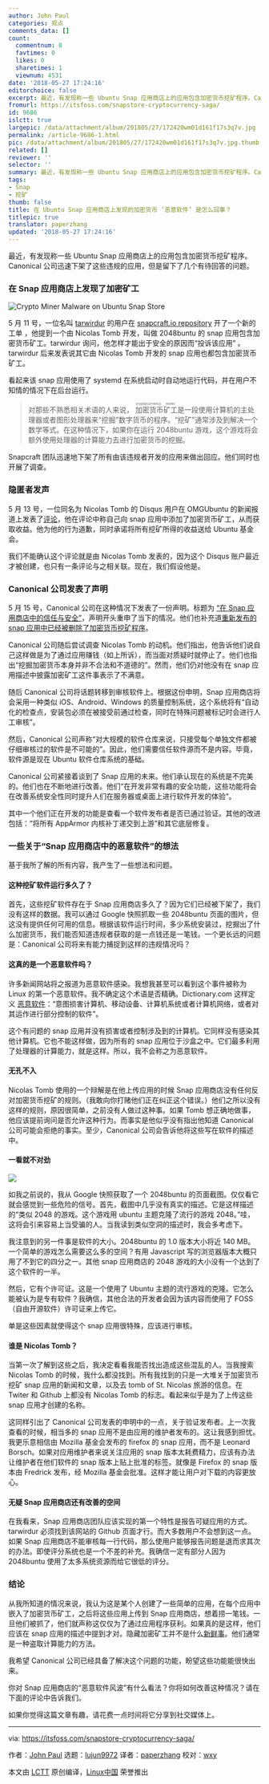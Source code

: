 ```yaml
---
author: John Paul
categories: 观点
comments_data: []
count:
  commentnum: 0
  favtimes: 0
  likes: 0
  sharetimes: 1
  viewnum: 4531
date: '2018-05-27 17:24:16'
editorchoice: false
excerpt: 最近，有发现称一些 Ubuntu Snap 应用商店上的应用包含加密货币挖矿程序。Canonical 公司迅速下架了这些违规的应用，但是留下了几个有待回答的问题。
fromurl: https://itsfoss.com/snapstore-cryptocurrency-saga/
id: 9686
islctt: true
largepic: /data/attachment/album/201805/27/172420wm01d161f17s3q7v.jpg
permalink: /article-9686-1.html
pic: /data/attachment/album/201805/27/172420wm01d161f17s3q7v.jpg.thumb.jpg
related: []
reviewer: ''
selector: ''
summary: 最近，有发现称一些 Ubuntu Snap 应用商店上的应用包含加密货币挖矿程序。Canonical 公司迅速下架了这些违规的应用，但是留下了几个有待回答的问题。
tags:
- Snap
- 挖矿
thumb: false
title: 在 Ubuntu Snap 应用商店上发现的加密货币 ‘恶意软件’ 是怎么回事？
titlepic: true
translator: paperzhang
updated: '2018-05-27 17:24:16'
---
```


最近，有发现称一些 Ubuntu Snap 应用商店上的应用包含加密货币挖矿程序。Canonical 公司迅速下架了这些违规的应用，但是留下了几个有待回答的问题。


### 在 Snap 应用商店上发现了加密矿工


![Crypto Miner Malware on Ubuntu Snap Store](/data/attachment/album/201805/27/172420wm01d161f17s3q7v.jpg)


5 月 11 号，一位名叫 [tarwirdur](https://github.com/tarwirdur) 的用户在 [snapcraft.io repository](https://github.com/canonical-websites/snapcraft.io/issues/651) 开了一个新的工单 ，他提到一个由 Nicolas Tomb 开发，叫做 2048buntu 的 snap 应用包含加密货币矿工。tarwirdur 询问，他怎样才能出于安全的原因而“投诉该应用” 。tarwirdur 后来发表说其它由 Nicolas Tomb 开发的 snap 应用也都包含加密货币矿工。


看起来该 snap 应用使用了 systemd 在系统启动时自动地运行代码，并在用户不知情的情况下在后台运行。



> 
> 对那些不熟悉相关术语的人来说，<ruby> 加密货币 <rt>  cryptocurrency </rt></ruby><ruby> 矿工 <rt>  miner </rt></ruby>是一段使用计算机的主处理器或者图形处理器来“挖掘”数字货币的程序。“挖矿”通常涉及到解决一个数学等式。在这种情况下，如果你在运行 2048buntu 游戏，这个游戏将会额外使用处理器的计算能力去进行加密货币的挖掘。
> 
> 
> 


Snapcraft 团队迅速地下架了所有由该违规者开发的应用来做出回应。他们同时也开展了调查。


### 隐匿者发声


5 月 13 号，一位同名为 Nicolas Tomb 的 Disqus 用户在 OMGUbuntu 的新闻报道上发表了[评论](https://disqus.com/home/discussion/omgubuntu/malware_found_on_the_ubuntu_snap_store/#comment-3899153046)，他在评论中称自己向 snap 应用中添加了加密货币矿工，从而获取收益。他为他的行为道歉，同时承诺将所有挖矿所得的收益送给 Ubuntu 基金会。


我们不能确认这个评论就是由 Nicolas Tomb 发表的，因为这个 Disqus 账户最近才被创建，也只有一条评论与之相关联。现在，我们假设他是。


### Canonical 公司发表了声明


5 月 15 号，Canonical 公司在这种情况下发表了一份声明。标题为 [“在 Snap 应用商店中的信任与安全”](https://blog.ubuntu.com/2018/05/15/trust-and-security-in-the-snap-store)，声明开头重申了当下的情况。他们也补充道[重新发布的 snap 应用中已经被删除了加密货币挖矿程序](https://forum.snapcraft.io/t/action-against-snap-store-malware/5417/8)。


Canonical 公司随后尝试调查 Nicolas Tomb 的动机。他们指出，他告诉他们说自己这样做是为了通过应用赚钱（如上所诉），而当面对质疑时就停止了。他们也指出“挖掘加密货币本身并非不合法和不道德的”。然而，他们仍对他没有在 snap 应用描述中披露加密矿工这件事表示了不满意。


随后 Canonical 公司将话题转移到审核软件上。根据这份申明，Snap 应用商店将会采用一种类似 iOS、Android、Windows 的质量控制系统，这个系统将有“自动化的检查点，安装包必须在被接受前通过检查，同时在特殊问题被标记时会进行人工审核”。


然后，Canonical 公司声称“对大规模的软件仓库来说，只接受每个单独文件都被仔细审核过的软件是不可能的”。因此，他们需要信任软件源而不是内容。毕竟，软件源是现在 Ubuntu 软件仓库系统的基础。


Canonical 公司紧接着谈到了 Snap 应用的未来。他们承认现在的系统是不完美的。他们也在不断地进行改善。他们“在开发非常有趣的安全功能，这些功能将会在改善系统安全性同时提升人们在服务器或桌面上进行软件开发的体验”。


其中一个他们正在开发的功能是查看一个软件发布者是否已通过验证。其他的改进包括：“将所有 AppArmor 内核补丁递交到上游”和其它底层修复。


### 一些关于“Snap 应用商店中的恶意软件”的想法


基于我所了解的所有内容，我产生了一些想法和问题。


#### 这种挖矿软件运行多久了？


首先，这些挖矿软件存在于 Snap 应用商店多久了？因为它们已经被下架了，我们没有这样的数据。我可以通过 Google 快照抓取一些 2048buntu 页面的图片，但这没有提供任何可用的信息。根据该软件运行时间，多少系统安装过，挖掘出了什么加密货币，我们能否知道违规者获取的是一点钱还是一笔钱。一个更长远的问题是：Canonical 公司将来有能力捕捉到这样的违规情况吗？


#### 这真的是一个恶意软件吗？


许多新闻网站将之报道为恶意软件感染。我想我甚至可以看到这个事件被称为 Linux 的第一个恶意软件。我不确定这个术语是否精确。Dictionary.com 这样定义 [恶意软件](http://www.dictionary.com/browse/malware?s=t)：“意图损害计算机、移动设备、计算机系统或者计算机网络，或者对其运作进行部分控制的软件”。


这个有问题的 snap 应用并没有损害或者控制涉及到的计算机。它同样没有感染其他计算机。它也不能这样做，因为所有的 snap 应用位于沙盒之中。它们最多利用了处理器的计算能力，就是这样。所以，我不会称之为恶意软件。


#### 无孔不入


Nicolas Tomb 使用的一个辩解是在他上传应用的时候 Snap 应用商店没有任何反对加密货币挖矿的规则。（我敢向你打赌他们正在纠正这个错误。）他们之所以没有这样的规则，原因很简单，之前没有人做过这种事。如果 Tomb 想正确地做事，他应该提前询问是否允许这种行为。而事实是他似乎没有指出他知道 Canonical 公司可能会拒绝的事实。至少，Canonical 公司会告诉他将这些写在软件的描述中。


#### 一看就不对劲


![](/data/attachment/album/201805/27/172421oxxxs7kw2q2v44wm.png)


如我之前说的，我从 Google 快照获取了一个 2048buntu 的页面截图。仅仅看它就会感觉到一些危险的信号。首先，截图中几乎没有真实的描述。它是这样描述的“类似 2048 的游戏。这个游戏用 ubuntu 主题克隆了流行的游戏 2048。”哇，这将会引来容易上当受骗的人。当我读到类似空洞的描述时，我会多考虑下。


我注意到的另一件事是软件的大小。2048buntu 的 1.0 版本大小将近 140 MB。一个简单的游戏怎么需要这么多的空间？有用 Javascript 写的浏览器版本大概只用了不到它的四分之一。其他 snap 应用商店的 2048 游戏的大小没有一个达到了这个软件的一半。


然后，它有个许可证。这是一个使用了 Ubuntu 主题的流行游戏的克隆。它怎么能被认为是专有软件？我确信，其他合法的开发者会因为该内容而使用了 FOSS （自由开源软件）许可证来上传它。


单是这些因素就使得这个 snap 应用很特殊，应该进行审核。


#### 谁是 Nicolas Tomb？


当第一次了解到这些之后，我决定看看我能否找出造成这些混乱的人。当我搜索 Nicolas Tomb 的时候，我什么都没找到。所有我找到的只是一大堆关于加密货币挖矿 snap 应用的新闻和文章，以及去 tomb of St. Nicolas 旅游的信息。在 Twiter 和 Github 上都没有 Nicolas Tomb 的标志。看起来似乎是为了上传这些 snap 应用才创建的名称。


这同样引出了 Canonical 公司发表的申明中的一点，关于验证发布者。上一次我查看的时候，相当多的 snap 应用不是由应用的维护者发布的。这让我感到担忧。我更乐意相信由 Mozilla 基金会发布的 firefox 的 snap 应用，而不是 Leonard Borsch。如果对应用维护者来说关注应用的 snap 版本太耗费精力，应该有办法让维护者在他们软件的 snap 版本上贴上批准的标签。就像是 Firefox 的 snap 版本由 Fredrick 发布，经 Mozilla 基金会批准。这样才能让用户对下载的内容更放心。


#### 无疑 Snap 应用商店还有改善的空间


在我看来，Snap 应用商店团队应该实现的第一个特性是报告可疑应用的方式。tarwirdur 必须找到该网站的 Github 页面才行。而大多数用户不会想到这一点。如果 Snap 应用商店不能审核每一行代码，那么使用户能够报告问题是退而求其次的办法。即使评分系统也是一个不差的补充。我确信一定有部分人因为 2048buntu 使用了太多系统资源而给它很低的评分。


### 结论


从我所知道的情况来说，我认为这是某个人创建了一些简单的应用，在每个应用中嵌入了加密货币矿工，之后将这些应用上传到 Snap 应用商店，想着捞一笔钱。一旦他们被抓了，他们就声称这仅仅为了通过应用程序获利。如果真的是这样，他们应该在 snap 应用的描述中提到才对。隐藏加密矿工并不是什么[新鲜事](https://krebsonsecurity.com/2018/03/who-and-what-is-coinhive/)。他们通常是一种盗取计算能力的方法。


我希望 Canonical 公司已经具备了解决这个问题的功能，盼望这些功能能很快出来。


你对 Snap 应用商店的“恶意软件风波”有什么看法？你将如何改善这种情况？请在下面的评论中告诉我们。


如果你觉得这篇文章有趣，请花费一点时间将它分享到社交媒体上。




---


via: <https://itsfoss.com/snapstore-cryptocurrency-saga/>


作者：[John Paul](https://itsfoss.com/author/john/) 选题：[lujun9972](https://github.com/lujun9972) 译者：[paperzhang](https://github.com/paperzhang) 校对：[wxy](https://github.com/wxy)


本文由 [LCTT](https://github.com/LCTT/TranslateProject) 原创编译，[Linux中国](https://linux.cn/) 荣誉推出